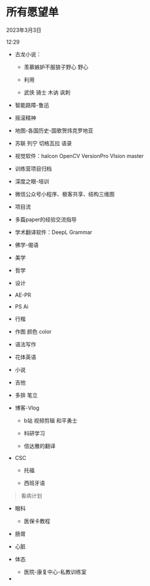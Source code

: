 # 所有愿望单


2023年3月3日

12:29

 

-   古龙小说：

    -   羡慕嫉妒不服狼子野心 野心

    -   利用

    -   武侠 骑士 木讷 讽刺

-   智能路障-鲁迅

-   摇滚精神

-   地图-各国历史-国歌贺炜克罗地亚

-   苏联 列宁 切格瓦拉 语录

-   视觉软件：halcon OpenCV VersionPro VIsion master

-   训练营项目归档

-   深度之眼-培训

-   微信公众号小程序、极客共享、结构三维图

-   项目流

-   多篇paper的经验交流指导

-   学术翻译软件：DeepL Grammar

-   佛学-偈语

-   美学

-   哲学

-   设计

-   AE-PR

-   PS Ai

-   行楷

-   作图 颜色 color

-   语法写作

-   花体英语

-   小说

-   吉他

-   多排 笔立

<!-- -->

-   博客-Vlog

    -   b站 视频剪辑 和平勇士

    -   科研学习

    -   信达雅的翻译

-   CSC

    -   托福

    -   西班牙语

> 看病计划

-   眼科

    -   医保卡教程

-   肠胃

-   心脏

-   体态

    -   医院-康复中心-私教训练室

-    

>  
